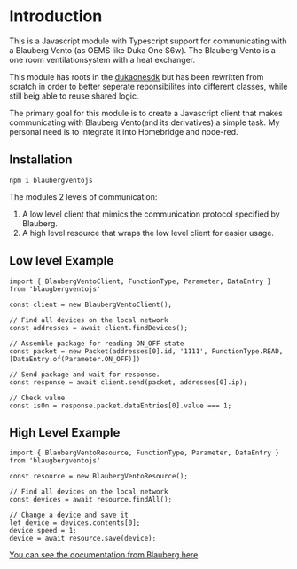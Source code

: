 # Introduction

This is a Javascript module with Typescript support for communicating with a Blauberg Vento (as OEMS like Duka One S6w).
The Blauberg Vento is a one room ventilationsystem with a heat exchanger.

This module has roots in the [dukaonesdk](https://github.com/dingusdk/dukaonesdk/blob/master/readme.md) but has been rewritten from scratch in order to better seperate reponsibilites into different classes, while still beig able to reuse shared logic.

The primary goal for this module is to create a Javascript client that makes communicating with Blauberg Vento(and its derivatives) a simple task. My personal need is to integrate it into Homebridge and node-red.

## Installation
```
npm i blaubergventojs
```

The modules 2 levels of communication:
1. A low level client that mimics the communication protocol specified by Blauberg.
2. A high level resource that wraps the low level client for easier usage.
 
## Low level Example 

```
import { BlaubergVentoClient, FunctionType, Parameter, DataEntry } from 'blaugbergventojs'

const client = new BlaubergVentoClient();

// Find all devices on the local network
const addresses = await client.findDevices();

// Assemble package for reading ON_OFF state
const packet = new Packet(addresses[0].id, '1111', FunctionType.READ, [DataEntry.of(Parameter.ON_OFF)])

// Send package and wait for response.
const response = await client.send(packet, addresses[0].ip);

// Check value
const isOn = response.packet.dataEntries[0].value === 1;
```

## High Level Example

```
import { BlaubergVentoResource, FunctionType, Parameter, DataEntry } from 'blaugbergventojs'

const resource = new BlaubergVentoResource();

// Find all devices on the local network
const devices = await resource.findAll();

// Change a device and save it
let device = devices.contents[0];
device.speed = 1;
device = await resource.save(device);

```

[You can see the documentation from Blauberg here](https://blaubergventilatoren.de/uploads/download/b133_4_1en_01preview.pdf)
